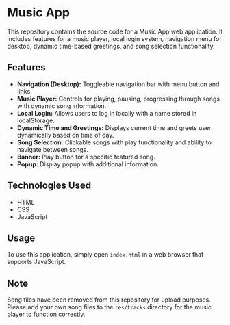 # Music App

This repository contains the source code for a Music App web application. It includes features for a music player, local login system, navigation menu for desktop, dynamic time-based greetings, and song selection functionality.

## Features

- **Navigation (Desktop):** Toggleable navigation bar with menu button and links.
- **Music Player:** Controls for playing, pausing, progressing through songs with dynamic song information.
- **Local Login:** Allows users to log in locally with a name stored in localStorage.
- **Dynamic Time and Greetings:** Displays current time and greets user dynamically based on time of day.
- **Song Selection:** Clickable songs with play functionality and ability to navigate between songs.
- **Banner:** Play button for a specific featured song.
- **Popup:** Display popup with additional information.

## Technologies Used

- HTML
- CSS
- JavaScript

## Usage

To use this application, simply open `index.html` in a web browser that supports JavaScript.

## Note

Song files have been removed from this repository for upload purposes. Please add your own song files to the `res/tracks` directory for the music player to function correctly.
